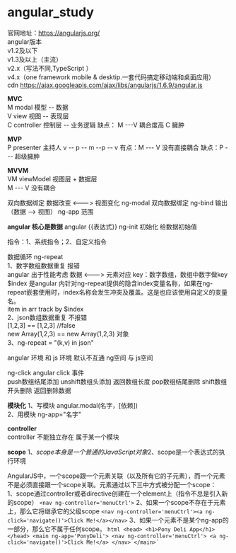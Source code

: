 # angular_study
官网地址：https://angularjs.org/  
angular版本  
 v1.2及以下  
 v1.3及以上（主流）  
 v2.x（写法不同,TypeScript ）  
 v4.x（one framework mobile & desktip.一套代码搞定移动端和桌面应用）  
 cdn https://ajax.googleapis.com/ajax/libs/angularjs/1.6.9/angular.js

**MVC**  
M modal 模型 -- 数据  
V view  视图 -- 表现层  
C controller 控制层 -- 业务逻辑
缺点： M ---V  耦合度高   C 臃肿

**MVP**  
P presenter 主持人 v -- p -- m --p -- v
有点：M --- V 没有直接耦合
缺点：P --- 超级臃肿

**MVVM**  
VM viewModel  视图层 + 数据层  
M --- V 没有耦合

双向数据绑定  数据改变 <---> 视图变化
ng-modal  双向数据绑定
ng-bind   输出（数据 --> 视图）
ng-app    范围  

**angular 核心是数据**
angular {{表达式}}
ng-init 初始化 给数据初始值

指令：1、系统指令；2、自定义指令

数据循环 ng-repeat  
1、数字数组数据重复 报错  
    angular 出于性能考虑  数据 <---> 元素对应   key：数字数组，数组中数字做key   
    $index 是angular 内针对ng-repeat提供的隐含index变量名称，如果在ng-repeat嵌套使用时，index名称会发生冲突及覆盖。这是也应该使用自定义的变量名。   
    item in arr track by $index  
2、json数组数据重复 不报错  
    [1,2,3] == [1,2,3] //false   
    new Array(1,2,3) == new Array(1,2,3) 对象  
3、ng-repeat = "(k,v) in json"  


angular 环境 和 js 环境 默认不互通
ng空间 与 js空间  

ng-click angular click 事件   
push数组结尾添加  unshift数组头添加    返回数组长度 
pop数组结尾删除  shift数组开头删除     返回删除数据

**模块化**
1、写模块  angular.modal(名字，[依赖])  
2、用模块  ng-app="名字"

**controller**  
controller 不能独立存在  属于某一个模块  

**scope**
1、$scope本身是一个普通的JavaScript对象  
2、$scope是一个表达式的执行环境  

AngularJS中，一个scope跟一个元素关联（以及所有它的子元素），而一个元素不是必须直接跟一个scope关联。元素通过以下三中方式被分配一个scope：  
1、scope通过controller或者directive创建在一个element上（指令不总是引入新的scope）
    `<nav ng-controller='menuCtrl'>`
2、如果一个scope不存在于元素上，那么它将继承它的父级scope
    `<nav ng-controller='menuCtrl'><a ng-click='navigate()'>Click Me!</a></nav>`
3、如果一个元素不是某个ng-app的一部分，那么它不属于任何scope。
    ``` html
    <head>
        <h1>Pony Deli App</h1>
    </head>
    <main ng-app='PonyDeli'>
        <nav ng-controller='menuCtrl'>
            <a ng-click='navigate()'>Click Me!</a>
        </nav>
    </main>`
    ```


